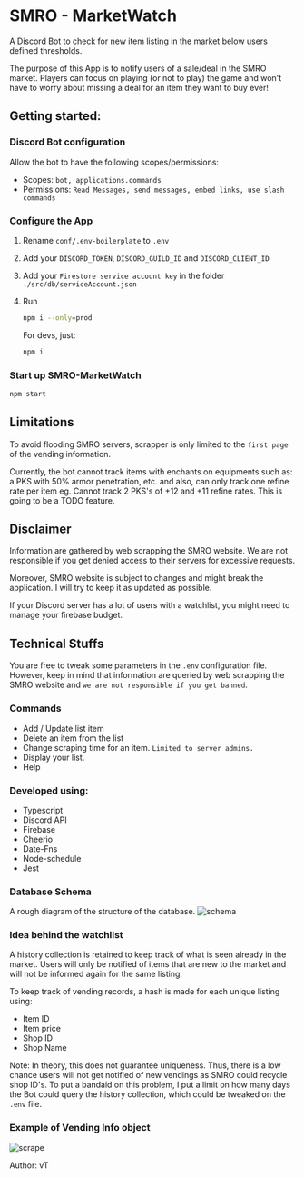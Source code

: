 # SMRO - MarketWatch
A Discord Bot to check for new item listing in the market below users defined thresholds.

The purpose of this App is to notify users of a sale/deal in the SMRO market. Players can focus on playing (or not to play) the game and won't have to worry about missing a deal for an item they want to buy ever!

## Getting started:
### Discord Bot configuration
Allow the bot to have the following scopes/permissions:

- Scopes: `bot, applications.commands`
- Permissions: `Read Messages, send messages, embed links, use slash commands`
  
### Configure the App
1. Rename `conf/.env-boilerplate` to `.env`
   
2. Add your `DISCORD_TOKEN`, `DISCORD_GUILD_ID` and `DISCORD_CLIENT_ID`
3. Add your `Firestore service account key` in the folder `./src/db/serviceAccount.json`
   
4.  Run 
    ```bash
    npm i --only=prod 
    ``` 
    For devs, just: 
    ```bash 
    npm i
    ```

### Start up SMRO-MarketWatch
```bash
npm start
```

## Limitations
To avoid flooding SMRO servers, scrapper is only limited to the `first page` of the vending information.

Currently, the bot cannot track items with enchants on equipments such as: a PKS with 50% armor penetration, etc. and also, can only track one refine rate per item eg. Cannot track 2 PKS's of +12 and +11 refine rates. This is going to be a TODO feature.

## Disclaimer
Information are gathered by web scrapping the SMRO website. We are not responsible if you get denied access to their servers for excessive requests. 

Moreover, SMRO website is subject to changes and might break the application. I will try to keep it as updated as possible.

If your Discord server has a lot of users with a watchlist, you might need to manage your firebase budget.

## Technical Stuffs
You are free to tweak some parameters in the `.env` configuration file. However, keep in mind that information are queried by web scrapping the SMRO website and `we are not responsible if you get banned`.
### Commands
- Add / Update list item
- Delete an item from the list
- Change scraping time for an item. `Limited to server admins.`
- Display your list.
- Help
### Developed using:
- Typescript
- Discord API
- Firebase
- Cheerio
- Date-Fns
- Node-schedule
- Jest
### Database Schema
A rough diagram of the structure of the database.
![schema](https://storage.googleapis.com/picboi-39298.appspot.com/final/mYTcu7sO_1000x800)

### Idea behind the watchlist
A history collection is retained to keep track of what is seen already in the market. Users will only be notified of items that are new to the market and will not be informed again for the same listing.

To keep track of vending records, a hash is made for each unique listing using:
- Item ID
- Item price
- Shop ID
- Shop Name

Note: In theory, this does not guarantee uniqueness. Thus, there is a low chance users will not get notified of new vendings as SMRO could recycle shop ID's. To put a bandaid on this problem, I put a limit on how many days the Bot could query the history collection, which could be tweaked on the `.env` file.

### Example of Vending Info object
![scrape](https://storage.googleapis.com/picboi-39298.appspot.com/final/vv5gBs1B_1000x800)

Author: vT